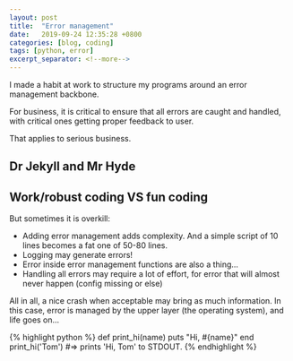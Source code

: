 ```yaml
---
layout: post
title:  "Error management"
date:   2019-09-24 12:35:28 +0800
categories: [blog, coding]
tags: [python, error]
excerpt_separator: <!--more-->
---
```


I made a habit at work to structure my programs around an error management backbone.

For business, it is critical to ensure that all errors are caught and handled, with critical ones getting proper feedback to user.

That applies to serious business.
<!--more-->
## Dr Jekyll and Mr Hyde
## Work/robust coding VS fun coding

But sometimes it is overkill:
  * Adding error management adds complexity. And a simple script of 10 lines becomes a fat one of 50-80 lines.
  * Logging may generate errors!
  * Error inside error management functions are also a thing...
  * Handling all errors may require a lot of effort, for error that will almost never happen (config missing or else)

All in all, a nice crash when acceptable may bring as much information.
In this case, error is managed by the upper layer (the operating system), and life goes on...


{% highlight python %}
def print_hi(name)
  puts "Hi, #{name}"
end
print_hi('Tom')
#=> prints 'Hi, Tom' to STDOUT.
{% endhighlight %}
